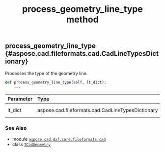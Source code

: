﻿---
title: process_geometry_line_type method
second_title: Aspose.CAD for Python via .NET API References
description: 
type: docs
weight: 40
url: /aspose.cad.dxf.core.fileformats.cad/icadgeometry/process_geometry_line_type/
is_root: false
---

## process_geometry_line_type {#aspose.cad.fileformats.cad.CadLineTypesDictionary}

Processes the type of the geometry line.



```python
def process_geometry_line_type(self, lt_dict):
    ...
```


| Parameter | Type | Description |
| :- | :- | :- |
| lt_dict | aspose.cad.fileformats.cad.CadLineTypesDictionary | The lt dictionary. |



### See Also
* module [`aspose.cad.dxf.core.fileformats.cad`](../../)
* class [`ICadGeometry`](/cad/python-net/aspose.cad.dxf.core.fileformats.cad/icadgeometry)
